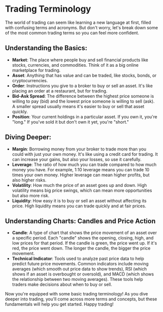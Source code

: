 # Trading Terminology

The world of trading can seem like learning a new language at first, filled with confusing terms and acronyms. But don't worry, let's break down some of the most common trading terms so you can feel more confident.

## Understanding the Basics:

- **Market**: The place where people buy and sell financial products like stocks, currencies, and commodities. Think of it as a big online marketplace for trading.
- **Asset**: Anything that has value and can be traded, like stocks, bonds, or cryptocurrencies.
- **Order**: Instructions you give to a broker to buy or sell an asset. It's like placing an order at a restaurant, but for trading.
- **Bid-Ask Spread**: The difference between the highest price someone is willing to pay (bid) and the lowest price someone is willing to sell (ask). A smaller spread usually means it's easier to buy or sell that asset quickly.
- **Position**: Your current holdings in a particular asset. If you own it, you're "long." If you've sold it but don't own it yet, you're "short."

## Diving Deeper:

- **Margin**: Borrowing money from your broker to trade more than you could with just your own money. It's like using a credit card for trading. It can increase your gains, but also your losses, so use it carefully.
- **Leverage**: The ratio of how much you can trade compared to how much money you have. For example, 1:10 leverage means you can trade 10 times your own money. Higher leverage can mean higher profits, but also higher risks.
- **Volatility**: How much the price of an asset goes up and down. High volatility means big price swings, which can mean more opportunities but also more risk.
- **Liquidity**: How easy it is to buy or sell an asset without affecting its price. High liquidity means you can trade quickly and at fair prices.

## Understanding Charts: Candles and Price Action

- **Candle**: A type of chart that shows the price movement of an asset over a specific period. Each "candle" shows the opening, closing, high, and low prices for that period. If the candle is green, the price went up. If it's red, the price went down. The longer the candle, the bigger the price movement.
- **Technical Indicator**: Tools used to analyze past price data to help predict future price movements. Common indicators include moving averages (which smooth out price data to show trends), RSI (which shows if an asset is overbought or oversold), and MACD (which shows the relationship between two moving averages). These tools help traders make decisions about when to buy or sell.

Now you're equipped with some basic trading terminology! As you dive deeper into trading, you'll come across more terms and concepts, but these fundamentals will help you get started. Happy trading!
